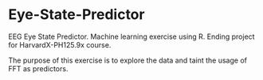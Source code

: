 # Eye-State-Predictor
EEG Eye State Predictor. Machine learning exercise using R. Ending project for HarvardX-PH125.9x course.

The purpose of this exercise is to explore the data and taint the usage of FFT as predictors.

